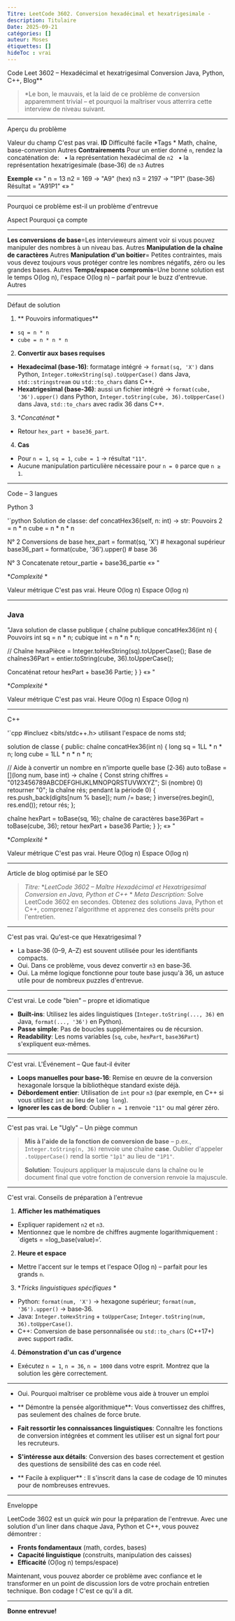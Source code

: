 ```yaml
---
Titre: LeetCode 3602. Conversion hexadécimal et hexatrigesimale -
description: Titulaire
Date: 2025-09-21
catégories: []
auteur: Moses
étiquettes: []
hideToc : vrai
---
```

Code Leet 3602 – Hexadécimal et hexatrigesimal Conversion
Java, Python, C++, Blog**

> *Le bon, le mauvais, et la laid de ce problème de conversion apparemment trivial – et pourquoi la maîtriser vous atterrira cette interview de niveau suivant.

---

Aperçu du problème

Valeur du champ
C'est pas vrai.
**ID**
Difficulté facile
*Tags * Math, chaîne, base-conversion Autres
**Contrairements**
Pour un entier donné `n`, rendez la concaténation de:
  • la représentation hexadécimal de `n2`
  • la représentation hexatrigesimale (base‐36) de `n3` Autres

**Exemple**
«» "
n = 13
n2 = 169 → "A9" (hex)
n3 = 2197 → "1P1" (base‐36)
Résultat = "A91P1"
«» "

---

Pourquoi ce problème est-il un problème d'entrevue

Aspect Pourquoi ça compte
-- -- -- -- -- --
**Les conversions de base**=Les intervieweurs aiment voir si vous pouvez manipuler des nombres à un niveau bas. Autres
**Manipulation de la chaîne de caractères** Autres
**Manipulation d'un boitier**= Petites contraintes, mais vous devez toujours vous protéger contre les nombres négatifs, zéro ou les grandes bases. Autres
**Temps/espace compromis**=Une bonne solution est le temps O(log n), l'espace O(log n) – parfait pour le buzz d'entrevue. Autres

---

Défaut de solution

1. ** Pouvoirs informatiques**
- `sq = n * n`
- `cube = n * n * n`

2. **Convertir aux bases requises**
- **Hexadecimal (base‐16)**: formatage intégré → `format(sq, 'X')` dans Python, `Integer.toHexString(sq).toUpperCase()` dans Java, `std::stringstream` ou `std::to_chars` dans C++.
- **Hexatrigesimal (base‐36)**: aussi un fichier intégré → `format(cube, '36').upper()` dans Python, `Integer.toString(cube, 36).toUpperCase()` dans Java, `std::to_chars` avec radix 36 dans C++.

3. **Concaténat* *
- Retour `hex_part + base36_part`.

4. **Cas**
- Pour `n = 1`, `sq = 1`, `cube = 1` → résultat `"11"`.
- Aucune manipulation particulière nécessaire pour `n = 0` parce que `n ≥ 1`.

---

Code – 3 langues

Python 3

'`python
Solution de classe:
def concatHex36(self, n: int) -> str:
Pouvoirs
2 = n * n
cube = n * n * n

N° 2 Conversions de base
hex_part = format(sq, 'X') # hexagonal supérieur
base36_part = format(cube, '36').upper() # base 36

N° 3 Concatenate
retour_partie + base36_partie
«» "

**Complexité* *

Valeur métrique
C'est pas vrai.
Heure O(log n)
Espace O(log n)

---

### Java

"Java
solution de classe publique {
chaîne publique concatHex36(int n) {
Pouvoirs
int sq = n * n;
cubique int = n * n * n;

//
Chaîne hexaPièce = Integer.toHexString(sq).toUpperCase();
Base de chaînes36Part = entier.toString(cube, 36).toUpperCase();

Concaténat
retour hexPart + base36 Partie;
}
}
«» "

**Complexité* *

Valeur métrique
C'est pas vrai.
Heure O(log n)
Espace O(log n)

---

C++

'`cpp
#incluez <bits/stdc++.h>
utilisant l'espace de noms std;

solution de classe {
public:
chaîne concatHex36(int n) {
long sq = 1LL * n * n;
long cube = 1LL * n * n * n;

// Aide à convertir un nombre en n'importe quelle base (2‐36)
auto toBase = [](long num, base int) -> chaîne {
Const string chiffres = "0123456789ABCDEFGHIJKLMNOPQRSTUVWXYZ";
Si (nombre) 0) retourner "0";
la chaîne rés;
pendant la période 0) {
res.push_back(digits[num % base]);
num /= base;
}
inverse(res.begin(), res.end());
retour rés;
};

chaîne hexPart = toBase(sq, 16);
chaîne de caractères base36Part = toBase(cube, 36);
retour hexPart + base36 Partie;
}
};
«» "

**Complexité* *

Valeur métrique
C'est pas vrai.
Heure O(log n)
Espace O(log n)

---

Article de blog optimisé par le SEO

> *Titre:* **LeetCode 3602 – Maître Hexadécimal et Hexatrigesimal Conversion en Java, Python et C++* *
> *Meta Description:* Solve LeetCode 3602 en secondes. Obtenez des solutions Java, Python et C++, comprenez l'algorithme et apprenez des conseils prêts pour l'entretien.

---

C'est pas vrai. Qu'est-ce que Hexatrigesimal ?

- La base‐36 (0–9, A–Z) est souvent utilisée pour les identifiants compacts.
- Oui. Dans ce problème, vous devez convertir `n3` en base‐36.
- Oui. La même logique fonctionne pour toute base jusqu'à 36, un astuce utile pour de nombreux puzzles d'entrevue.

---

C'est vrai. Le code "bien" – propre et idiomatique

- **Built‐ins**: Utilisez les aides linguistiques (`Integer.toString(..., 36)` en Java, `format(..., '36')` en Python).
- **Passe simple**: Pas de boucles supplémentaires ou de récursion.
- **Readability**: Les noms variables (`sq`, `cube`, `hexPart`, `base36Part`) s'expliquent eux-mêmes.

---

C'est vrai. L'Événement – Que faut-il éviter

- **Loops manuelles pour base‐16**: Remise en œuvre de la conversion hexagonale lorsque la bibliothèque standard existe déjà.
- **Débordement entier**: Utilisation de `int` pour `n3` (par exemple, en C++ si vous utilisez `int` au lieu de `long long`).
- **Ignorer les cas de bord**: Oublier `n = 1` renvoie `"11"` ou mal gérer zéro.

---

C'est pas vrai. Le "Ugly" – Un piège commun

> **Mis à l'aide de la fonction de conversion de base** – p.ex., `Integer.toString(n, 36)` renvoie une chaîne **case**. Oublier d'appeler `.toUpperCase()` rend la sortie `"1p1"` au lieu de `"1P1"`.
>
> **Solution**: Toujours appliquer la majuscule dans la chaîne ou le document final que votre fonction de conversion renvoie la majuscule.

---

C'est vrai. Conseils de préparation à l'entrevue

1. **Afficher les mathématiques**
- Expliquer rapidement `n2` et `n3`.
- Mentionnez que le nombre de chiffres augmente logarithmiquement : `digets = =log_base(value)=‘.

2. **Heure et espace**
- Mettre l'accent sur le temps et l'espace O(log n) – parfait pour les grands `n`.

3. **Tricks linguistiques spécifiques* *
- Python: `format(num, 'X')` → hexagone supérieur; `format(num, '36').upper()` → base‐36.
- Java: `Integer.toHexString` + `toUpperCase`; `Integer.toString(num, 36).toUpperCase()`.
- C++: Conversion de base personnalisée ou `std::to_chars` (C++17+) avec support radix.

4. **Démonstration d'un cas d'urgence**
- Exécutez `n = 1`, `n = 36`, `n = 1000` dans votre esprit. Montrez que la solution les gère correctement.

---

- Oui. Pourquoi maîtriser ce problème vous aide à trouver un emploi

- ** Démontre la pensée algorithmique**: Vous convertissez des chiffres, pas seulement des chaînes de force brute.
- **Fait ressortir les connaissances linguistiques**: Connaître les fonctions de conversion intégrées et comment les utiliser est un signal fort pour les recruteurs.
- **S'intéresse aux détails**: Conversion des bases correctement et gestion des questions de sensibilité des cas en code réel.
- ** Facile à expliquer** : Il s'inscrit dans la case de codage de 10 minutes pour de nombreuses entrevues.

---

Enveloppe

LeetCode 3602 est un *quick win* pour la préparation de l'entrevue. Avec une solution d'un liner dans chaque Java, Python et C++, vous pouvez démontrer :

- **Fronts fondamentaux** (math, cordes, bases)
- **Capacité linguistique** (construits, manipulation des caisses)
- **Efficacité** (O(log n) temps/espace)

Maintenant, vous pouvez aborder ce problème avec confiance et le transformer en un point de discussion lors de votre prochain entretien technique. Bon codage ! C'est ce qu'il a dit.

---

**Bonne entrevue!**
